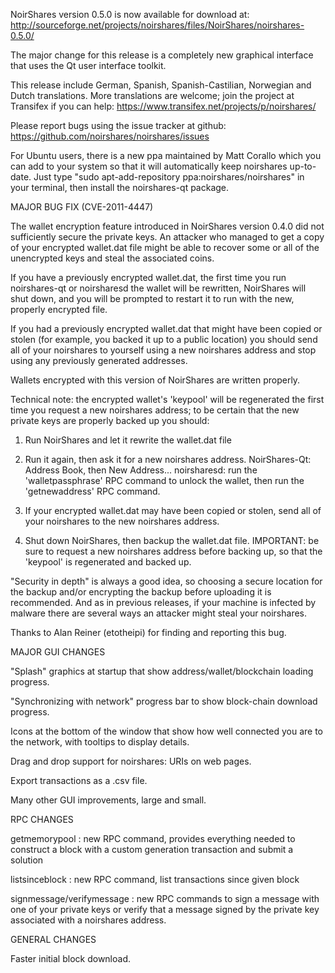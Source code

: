 NoirShares version 0.5.0 is now available for download at:
http://sourceforge.net/projects/noirshares/files/NoirShares/noirshares-0.5.0/

The major change for this release is a completely new graphical interface that uses the Qt user interface toolkit.

This release include German, Spanish, Spanish-Castilian, Norwegian and Dutch translations. More translations are welcome; join the project at Transifex if you can help:
https://www.transifex.net/projects/p/noirshares/

Please report bugs using the issue tracker at github:
https://github.com/noirshares/noirshares/issues

For Ubuntu users, there is a new ppa maintained by Matt Corallo which you can add to your system so that it will automatically keep noirshares up-to-date.  Just type "sudo apt-add-repository ppa:noirshares/noirshares" in your terminal, then install the noirshares-qt package.

MAJOR BUG FIX  (CVE-2011-4447)

The wallet encryption feature introduced in NoirShares version 0.4.0 did not sufficiently secure the private keys. An attacker who
managed to get a copy of your encrypted wallet.dat file might be able to recover some or all of the unencrypted keys and steal the
associated coins.

If you have a previously encrypted wallet.dat, the first time you run noirshares-qt or noirsharesd the wallet will be rewritten, NoirShares will
shut down, and you will be prompted to restart it to run with the new, properly encrypted file.

If you had a previously encrypted wallet.dat that might have been copied or stolen (for example, you backed it up to a public
location) you should send all of your noirshares to yourself using a new noirshares address and stop using any previously generated addresses.

Wallets encrypted with this version of NoirShares are written properly.

Technical note: the encrypted wallet's 'keypool' will be regenerated the first time you request a new noirshares address; to be certain that the
new private keys are properly backed up you should:

1. Run NoirShares and let it rewrite the wallet.dat file

2. Run it again, then ask it for a new noirshares address.
NoirShares-Qt: Address Book, then New Address...
noirsharesd: run the 'walletpassphrase' RPC command to unlock the wallet,  then run the 'getnewaddress' RPC command.

3. If your encrypted wallet.dat may have been copied or stolen, send  all of your noirshares to the new noirshares address.

4. Shut down NoirShares, then backup the wallet.dat file.
IMPORTANT: be sure to request a new noirshares address before backing up, so that the 'keypool' is regenerated and backed up.

"Security in depth" is always a good idea, so choosing a secure location for the backup and/or encrypting the backup before uploading it is recommended. And as in previous releases, if your machine is infected by malware there are several ways an attacker might steal your noirshares.

Thanks to Alan Reiner (etotheipi) for finding and reporting this bug.

MAJOR GUI CHANGES

"Splash" graphics at startup that show address/wallet/blockchain loading progress.

"Synchronizing with network" progress bar to show block-chain download progress.

Icons at the bottom of the window that show how well connected you are to the network, with tooltips to display details.

Drag and drop support for noirshares: URIs on web pages.

Export transactions as a .csv file.

Many other GUI improvements, large and small.

RPC CHANGES

getmemorypool : new RPC command, provides everything needed to construct a block with a custom generation transaction and submit a solution

listsinceblock : new RPC command, list transactions since given block

signmessage/verifymessage : new RPC commands to sign a message with one of your private keys or verify that a message signed by the private key associated with a noirshares address.

GENERAL CHANGES

Faster initial block download.
